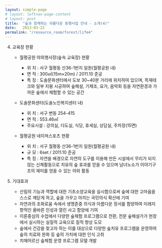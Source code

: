 ```yaml
---
layout: simple-page
# layout: leftnav-page-content
# layout: post
title:  "숲과 함께하는 아름다운 동행사업 안내 - 소개(4)"
date:   2013-03-22
permalink: "/resource_room/forest/life4"
---
```


4. 교육장 현황
    * 월평공원 야외행사장(숲속 교육장) 현황
       - 위 치 : 서구 월평동 산36-1번지 일원(월평공원 내)
       - 면 적 : 300㎡(15m×20m) / 2011.10 준공
       - 특 징 : 도솔문화센터에서 도보 30~40분 거리에 위치하여 있으며, 목재테크와 일부 지붕 시공하여 숲해설, 기체조, 요가, 음악회 등을 자연환경과 가까운 숲에서 체험할 수 있는 공간

    * 도솔문화센터(도솔노인복지센터 내)
        - 위 치 : 서구 변동 254-415
        - 면 적 : 553.46㎡
        - 주요시설 : 강의실, 다도실, 식당, 휴세실, 상담실, 주차장(15면)

    * 월평공원 네이쳐스포츠 현황
        - 위 치 : 서구 월평동 산36-1번지 일원(월평공원 내)
        - 규 모 : 6set / 2011.10 준공
        - 특 징 : 자연을 배경으로 자연의 도구를 이용해 만든 시설에서 무리가 되지 않는 신체활동으로 치유의 숲 효과를 얻을 수 있으며 남녀노소가 이야기구조의 재미를 얻을 수 있는 야외 활동
 
5. 기대효과
    * 산림의 기능과 역할에 대한 기초소양교육을 실시함으로써 숲에 대한 고마움을 스스로 깨닫게 하고, 숲을 가꾸고 아끼는 국민의식 확산에 기여
    * 자연과의 조화로움 속에서 생명존중 의식과 아름다운 정서를 함양하여 미래지향적인 올바른 인성과 열린 사고 함양에 기여
    * 이론중심의 수업에서 다양한 숲체험 프로그램으로 전환, 전문 숲해설가가 현장에서 실시하는 실질적 교육으로 질적 향상 도모
    * 숲에서 건강을 찾고자 하는 이를 대상으로 다양한 숲치유 프로그램을 운영하여 숲의 치료와 완화 등 숲의 가치에 대한 인식 고취
    * 치매어르신 숲체험 운영 프로그램 모델 개발



